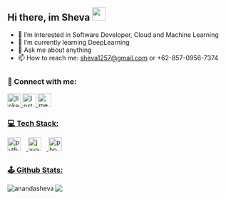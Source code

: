 ## Hi there, im Sheva <img src="https://github.com/TheDudeThatCode/TheDudeThatCode/blob/master/Assets/Hi.gif" width="30px">

- 👀 I’m interested in Software Developer, Cloud and Machine Learning
- 🌱 I’m currently learning DeepLearning
- 💬 Ask me about anything
- 📫 How to reach me: sheva1257@gmail.com or +62-857-0956-7374
  
##
<h3 align="left">🔗 Connect with me:</h3>
<div align="left">
<a href="https://linkedin.com/in/anandashevahidayat" target="blank"><img src="https://img.shields.io/static/v1?message=LinkedIn&logo=linkedin&label=&color=0077B5&logoColor=white&labelColor=&style=for-the-badge" height="30" alt="linkedin logo"  />
<a href="https://instagram.com/shevaananda_" target="blank"><img src="https://img.shields.io/static/v1?message=Instagram&logo=instagram&label=&color=E4405F&logoColor=white&labelColor=&style=for-the-badge" height="30" alt="instagram logo"  />
<a href="https://medium.com/@sheva1257" target="blank"> <img src="https://img.shields.io/static/v1?message=Medium&logo=medium&label=&color=12100E&logoColor=white&labelColor=&style=for-the-badge" height="30" alt="medium logo"  />
</div>

###                                         
<h3 align="left">💻 Tech Stack:</h3>
<div align="left">
<img src="https://img.shields.io/badge/Python-3776AB?logo=python&logoColor=white&style=for-the-badge" height="30" alt="python logo"  /><img width="12" />
<img src="https://img.shields.io/badge/JavaScript-F7DF1E?logo=javascript&logoColor=black&style=for-the-badge" height="30" alt="javascript logo" /><img width="12" />
<img src="https://img.shields.io/badge/PHP-777BB4?logo=php&logoColor=black&style=for-the-badge" height="30" alt="php logo"  /><img width="12" />
</div>

##
<h3 align="left">🕹 Github Stats:</h3>
<p><img align="left" src="https://github-readme-stats.vercel.app/api/top-langs?username=anandasheva&show_icons=true&locale=en&layout=compact&theme=tokyonight" alt="anandasheva" /></p>
<a href="https://github.com/anandasheva/github-readme-stats">
<img align="center" src="https://github-readme-stats.vercel.app/api?username=anandasheva&theme=tokyonight" />
</a>
